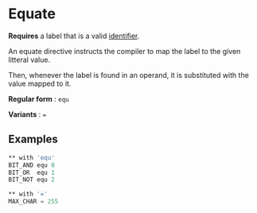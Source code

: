 # Equate

**Requires** a label that is a valid [identifier](../identifier.md).

An equate directive instructs the compiler to map the label to the given litteral value.

Then, whenever the label is found in an operand, it is substituted with the value mapped to it.

**Regular form** : `equ`

**Variants** : `=`

## Examples

```asm
** with 'equ'
BIT_AND equ 0
BIT_OR  equ 1
BIT_NOT equ 2

** with '='
MAX_CHAR = 255
```
